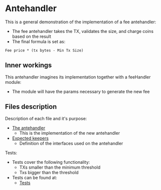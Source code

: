 # Antehandler

This is a general demonstration of the implementation of a fee antehandler:

- The fee antehandler takes the TX, validates the size, and charge coins based on the result
- The final formula is set as:

`Fee price * (tx bytes - Min Tx Size)`

## Inner workings

This antehandler imagines its implementation together with a feeHandler module:

- The module will have the params necessary to generate the new fee

## Files description

Description of each file and it's purpose:

- [The antehandler](./weighted_fee_ante.go)
  - This is the implementation of the new antehandler
- [Expected keepers](./weighted_fee_ante.go)
  - Definition of the interfaces used on the antehandler

Tests:

- Tests cover the following functionality:
  - TXs smaller than the minimum threshold
  - Txs bigger than the threshold
- Tests can be found at:
  - [Tests](./weighted_fee_ante_test.go)
